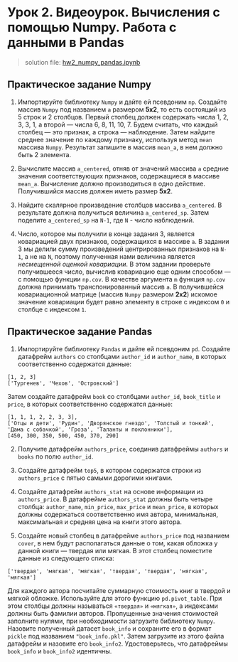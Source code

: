 # Урок 2. Видеоурок. Вычисления с помощью Numpy. Работа с данными в Pandas

> solution file: [hw2_numpy_pandas.ipynb](hw2_numpy_pandas.ipynb)

## Практическое задание Numpy
1. Импортируйте библиотеку `Numpy` и дайте ей псевдоним `np`.
Создайте массив `Numpy` под названием `a` размером **5x2**, то есть состоящий из 5 строк и 2 столбцов.
Первый столбец должен содержать числа 1, 2, 3, 3, 1, а второй — числа 6, 8, 11, 10, 7.
Будем считать, что каждый столбец — это признак, а строка — наблюдение.
Затем найдите среднее значение по каждому признаку, используя метод `mean` массива `Numpy`.
Результат запишите в массив `mean_a`, в нем должно быть 2 элемента.

2. Вычислите массив `a_centered`, отняв от значений массива `а` 
средние значения соответствующих признаков, содержащиеся в массиве `mean_a`.
Вычисление должно производиться в одно действие.
Получившийся массив должен иметь размер **5x2**.

3. Найдите скалярное произведение столбцов массива `a_centered`.
В результате должна получиться величина `a_centered_sp`. 
Затем поделите `a_centered_sp` на `N-1`, где `N` - число наблюдений.

4. Число, которое мы получили в конце задания 3, является 
ковариацией двух признаков, содержащихся в массиве `а`.
В задании 3 мы делили сумму произведений центрированных 
признаков на `N-1`, а не на `N`, поэтому полученная нами величина 
является *несмещенной оценкой ковариации*. В этом задании проверьте получившееся число, вычислив
ковариацию еще одним способом — с помощью функции `np.cov`.
В качестве аргумента `m` функция `np.cov` должна принимать транспонированный массив `a`.
В получившейся ковариационной матрице (массив `Numpy` размером **2x2**) искомое значение ковариации будет равно элементу в строке с индексом `0` и столбце с индексом `1`.

## Практическое задание Pandas
1. Импортируйте библиотеку `Pandas` и дайте ей псевдоним `pd`. Создайте датафрейм `authors` со столбцами `author_id` и `author_name`, в которых соответственно содержатся данные: 
```
[1, 2, 3]
['Тургенев', 'Чехов', 'Островский']
```
Затем создайте датафрейм `book` cо столбцами `author_id`, `book_title` и `price`, в которых соответственно содержатся данные:
```
[1, 1, 1, 2, 2, 3, 3],
['Отцы и дети', 'Рудин', 'Дворянское гнездо', 'Толстый и тонкий', 'Дама с собачкой', 'Гроза', 'Таланты и поклонники'],
[450, 300, 350, 500, 450, 370, 290]
```

2. Получите датафрейм `authors_price`, соединив датафреймы `authors` и `books` по полю `author_id`.

3. Создайте датафрейм `top5`, в котором содержатся строки из `authors_price` с пятью самыми дорогими книгами.

4. Создайте датафрейм `authors_stat` на основе информации из `authors_price`.
В датафрейме `authors_stat` должны быть четыре столбца:
`author_name`, `min_price`, `max_price` и `mean_price`,
в которых должны содержаться соответственно имя автора,
минимальная, максимальная и средняя цена на книги этого автора.

5. Создайте новый столбец в датафрейме `authors_price` под названием `cover`, в нем будут располагаться данные о том, какая обложка у данной книги — твердая или мягкая. В этот столбец поместите данные из следующего списка:
```
['твердая', 'мягкая', 'мягкая', 'твердая', 'твердая', 'мягкая', 'мягкая']
```
Для каждого автора посчитайте суммарную стоимость книг в твердой и мягкой обложке. Используйте для этого функцию `pd.pivot_table`. 
При этом столбцы должны называться `«твердая»` и `«мягкая»`,
а индексами должны быть фамилии авторов. Пропущенные значения стоимостей заполните нулями, при необходимости загрузите библиотеку `Numpy`. Назовите полученный датасет `book_info` и сохраните его в формат `pickle` под названием `"book_info.pkl"`.
Затем загрузите из этого файла датафрейм и назовите его `book_info2`. Удостоверьтесь, что датафреймы `book_info` и `book_info2` идентичны.

